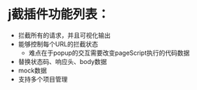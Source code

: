 # j截插件功能列表：

+ 拦截所有的请求，并且可视化输出
+ 能够控制每个URL的拦截状态
  - 难点在于popup的交互需要改变pageScript执行的代码数据
+ 替换状态码、响应头、body数据
+ mock数据
+ 支持多个项目管理

